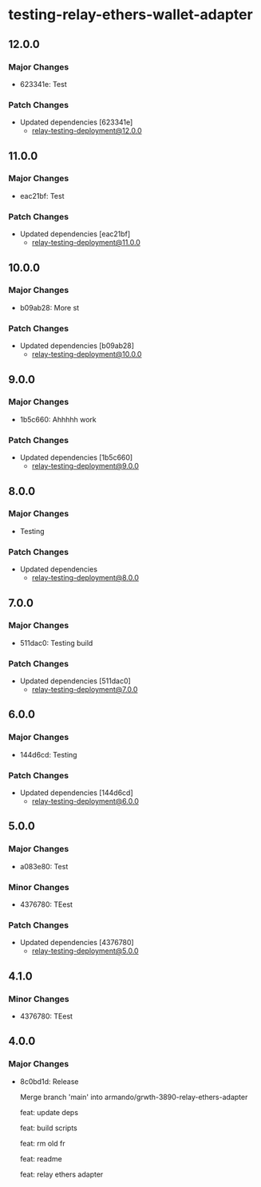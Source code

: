 # testing-relay-ethers-wallet-adapter

## 12.0.0

### Major Changes

- 623341e: Test

### Patch Changes

- Updated dependencies [623341e]
  - relay-testing-deployment@12.0.0

## 11.0.0

### Major Changes

- eac21bf: Test

### Patch Changes

- Updated dependencies [eac21bf]
  - relay-testing-deployment@11.0.0

## 10.0.0

### Major Changes

- b09ab28: More st

### Patch Changes

- Updated dependencies [b09ab28]
  - relay-testing-deployment@10.0.0

## 9.0.0

### Major Changes

- 1b5c660: Ahhhhh work

### Patch Changes

- Updated dependencies [1b5c660]
  - relay-testing-deployment@9.0.0

## 8.0.0

### Major Changes

- Testing

### Patch Changes

- Updated dependencies
  - relay-testing-deployment@8.0.0

## 7.0.0

### Major Changes

- 511dac0: Testing build

### Patch Changes

- Updated dependencies [511dac0]
  - relay-testing-deployment@7.0.0

## 6.0.0

### Major Changes

- 144d6cd: Testing

### Patch Changes

- Updated dependencies [144d6cd]
  - relay-testing-deployment@6.0.0

## 5.0.0

### Major Changes

- a083e80: Test

### Minor Changes

- 4376780: TEest

### Patch Changes

- Updated dependencies [4376780]
  - relay-testing-deployment@5.0.0

## 4.1.0

### Minor Changes

- 4376780: TEest

## 4.0.0

### Major Changes

- 8c0bd1d: Release

  Merge branch 'main' into armando/grwth-3890-relay-ethers-adapter

  feat: update deps

  feat: build scripts

  feat: rm old fr

  feat: readme

  feat: relay ethers adapter
